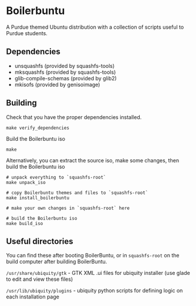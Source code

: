 # Boilerbuntu
A Purdue themed Ubuntu distribution with a collection of scripts useful to Purdue students.

## Dependencies

- unsquashfs (provided by squashfs-tools)
- mksquashfs (provided by squashfs-tools)
- glib-compile-schemas (provided by glib2)
- mkisofs (provided by genisoimage)

## Building

Check that you have the proper dependencies installed.

    make verify_dependencies
    
Build the Boilerbuntu iso

    make
    
Alternatively, you can extract the source iso, make some changes, then build the Boilerbuntu iso

    # unpack everything to `squashfs-root`
    make unpack_iso
    
    # copy Boilerbuntu themes and files to `squashfs-root`
    make install_boilerbuntu
    
    # make your own changes in `squashfs-root` here
    
    # build the Boilerbuntu iso
    make build_iso

## Useful directories

You can find these after booting BoilerBuntu, or in `squashfs-root` on the build computer after building BoilerBuntu.

`/usr/share/ubiquity/gtk` - GTK XML .ui files for ubiquity installer (use glade to edit and view these files)

`/usr/lib/ubiquity/plugins` - ubiquity python scripts for defining logic on each installation page
